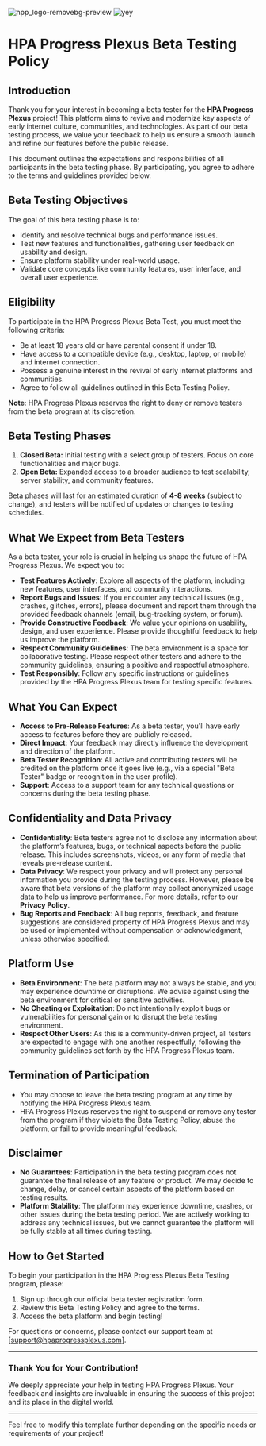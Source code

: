 ![hpp_logo-removebg-preview](https://github.com/user-attachments/assets/6264cda0-1c42-49c8-a37a-ddc140425099) ![yey](https://github.com/user-attachments/assets/40c5e4d2-02c3-4078-b744-0ac8ad69e7e7)


# HPA Progress Plexus Beta Testing Policy

## **Introduction**
Thank you for your interest in becoming a beta tester for the **HPA Progress Plexus** project! This platform aims to revive and modernize key aspects of early internet culture, communities, and technologies. As part of our beta testing process, we value your feedback to help us ensure a smooth launch and refine our features before the public release.

This document outlines the expectations and responsibilities of all participants in the beta testing phase. By participating, you agree to adhere to the terms and guidelines provided below.

## **Beta Testing Objectives**
The goal of this beta testing phase is to:
- Identify and resolve technical bugs and performance issues.
- Test new features and functionalities, gathering user feedback on usability and design.
- Ensure platform stability under real-world usage.
- Validate core concepts like community features, user interface, and overall user experience.

## **Eligibility**
To participate in the HPA Progress Plexus Beta Test, you must meet the following criteria:
- Be at least 18 years old or have parental consent if under 18.
- Have access to a compatible device (e.g., desktop, laptop, or mobile) and internet connection.
- Possess a genuine interest in the revival of early internet platforms and communities.
- Agree to follow all guidelines outlined in this Beta Testing Policy.

**Note**: HPA Progress Plexus reserves the right to deny or remove testers from the beta program at its discretion.

## **Beta Testing Phases**
1. **Closed Beta:** Initial testing with a select group of testers. Focus on core functionalities and major bugs.
2. **Open Beta:** Expanded access to a broader audience to test scalability, server stability, and community features.

Beta phases will last for an estimated duration of **4-8 weeks** (subject to change), and testers will be notified of updates or changes to testing schedules.

## **What We Expect from Beta Testers**
As a beta tester, your role is crucial in helping us shape the future of HPA Progress Plexus. We expect you to:
- **Test Features Actively**: Explore all aspects of the platform, including new features, user interfaces, and community interactions.
- **Report Bugs and Issues**: If you encounter any technical issues (e.g., crashes, glitches, errors), please document and report them through the provided feedback channels (email, bug-tracking system, or forum).
- **Provide Constructive Feedback**: We value your opinions on usability, design, and user experience. Please provide thoughtful feedback to help us improve the platform.
- **Respect Community Guidelines**: The beta environment is a space for collaborative testing. Please respect other testers and adhere to the community guidelines, ensuring a positive and respectful atmosphere.
- **Test Responsibly**: Follow any specific instructions or guidelines provided by the HPA Progress Plexus team for testing specific features.

## **What You Can Expect**
- **Access to Pre-Release Features**: As a beta tester, you'll have early access to features before they are publicly released.
- **Direct Impact**: Your feedback may directly influence the development and direction of the platform.
- **Beta Tester Recognition**: All active and contributing testers will be credited on the platform once it goes live (e.g., via a special "Beta Tester" badge or recognition in the user profile).
- **Support**: Access to a support team for any technical questions or concerns during the beta testing phase.

## **Confidentiality and Data Privacy**
- **Confidentiality**: Beta testers agree not to disclose any information about the platform’s features, bugs, or technical aspects before the public release. This includes screenshots, videos, or any form of media that reveals pre-release content.
- **Data Privacy**: We respect your privacy and will protect any personal information you provide during the testing process. However, please be aware that beta versions of the platform may collect anonymized usage data to help us improve performance. For more details, refer to our **Privacy Policy**.
- **Bug Reports and Feedback**: All bug reports, feedback, and feature suggestions are considered property of HPA Progress Plexus and may be used or implemented without compensation or acknowledgment, unless otherwise specified.

## **Platform Use**
- **Beta Environment**: The beta platform may not always be stable, and you may experience downtime or disruptions. We advise against using the beta environment for critical or sensitive activities.
- **No Cheating or Exploitation**: Do not intentionally exploit bugs or vulnerabilities for personal gain or to disrupt the beta testing environment.
- **Respect Other Users**: As this is a community-driven project, all testers are expected to engage with one another respectfully, following the community guidelines set forth by the HPA Progress Plexus team.

## **Termination of Participation**
- You may choose to leave the beta testing program at any time by notifying the HPA Progress Plexus team.
- HPA Progress Plexus reserves the right to suspend or remove any tester from the program if they violate the Beta Testing Policy, abuse the platform, or fail to provide meaningful feedback.

## **Disclaimer**
- **No Guarantees**: Participation in the beta testing program does not guarantee the final release of any feature or product. We may decide to change, delay, or cancel certain aspects of the platform based on testing results.
- **Platform Stability**: The platform may experience downtime, crashes, or other issues during the beta testing period. We are actively working to address any technical issues, but we cannot guarantee the platform will be fully stable at all times during testing.

## **How to Get Started**
To begin your participation in the HPA Progress Plexus Beta Testing program, please:
1. Sign up through our official beta tester registration form.
2. Review this Beta Testing Policy and agree to the terms.
3. Access the beta platform and begin testing!

For questions or concerns, please contact our support team at [support@hpaprogressplexus.com].

---

### **Thank You for Your Contribution!**
We deeply appreciate your help in testing HPA Progress Plexus. Your feedback and insights are invaluable in ensuring the success of this project and its place in the digital world.

---

Feel free to modify this template further depending on the specific needs or requirements of your project!
